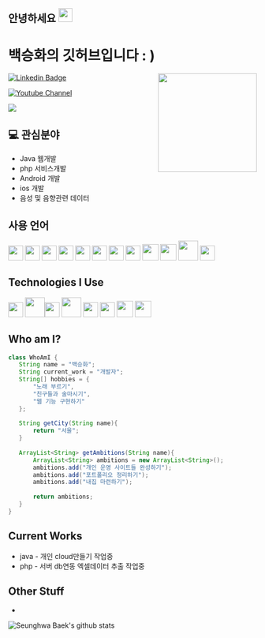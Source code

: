 ## 안녕하세요 <img src="https://media.giphy.com/media/hvRJCLFzcasrR4ia7z/giphy.gif" width="28px" height="28px">


<h1> 백승화의 깃허브입니다 : ) </h1> 

<img src = 'https://user-images.githubusercontent.com/98816249/207913378-f2c00d0e-9b59-4461-9ec8-26b3a13f4f37.gif' align='right' width='200'/>

[![Linkedin Badge](https://img.shields.io/badge/-maga32%40naver.com-grey?style=for-the-badge&logo=Naver)](mailto:maga32@naver.com)

[![Youtube Channel](https://img.shields.io/badge/-Home%20Page-grey?style=for-the-badge&logo=HomeAdvisor)](https://sung-a.duckdns.org)
<p align="left"> <img src="https://komarev.com/ghpvc/?username=maga32&style=for-the-badge&color=orange" ></p>

## :computer: 관심분야
* Java 웹개발
* php 서비스개발
* Android 개발
* ios 개발
* 음성 및 음향관련 데이터


## 사용 언어
<img src = 'https://github.com/MarikIshtar007/MarikIshtar007/blob/master/images/c-original.svg' width='30'/> <img src = 'https://github.com/MarikIshtar007/MarikIshtar007/blob/master/images/cpp.svg' width='30'/> <img src = 'https://github.com/MarikIshtar007/MarikIshtar007/blob/master/images/python2.png' height='30'/>  <img src = 'https://github.com/MarikIshtar007/MarikIshtar007/blob/master/images/html.svg' width='30'/> <img src='https://github.com/MarikIshtar007/MarikIshtar007/blob/master/images/java.svg' width='30'/> <img src = 'https://github.com/MarikIshtar007/MarikIshtar007/blob/master/images/kotlin.svg' width='30'/> <img src = 'https://github.com/MarikIshtar007/MarikIshtar007/blob/master/images/css.svg' width='30'/> <img src = 'https://github.com/MarikIshtar007/MarikIshtar007/blob/master/images/js.svg' width='30'/> <img src = 'https://github.com/MarikIshtar007/MarikIshtar007/blob/master/images/bootstrap.svg' width='33'/> <img src = 'https://github.com/MarikIshtar007/MarikIshtar007/blob/master/images/dart.svg' width='33'/> <img src = 'https://github.com/MarikIshtar007/MarikIshtar007/blob/master/images/php.svg' width='40'/>
 <img src = 'https://github.com/MarikIshtar007/MarikIshtar007/blob/master/images/sql.svg' width='30'/> 
 
 ## Technologies I Use
 <img src = 'https://github.com/MarikIshtar007/MarikIshtar007/blob/master/images/pycharm.svg' width='30'/>  <img src = 'https://github.com/MarikIshtar007/MarikIshtar007/blob/master/images/android.svg' height='40'/><img src = 'https://github.com/MarikIshtar007/MarikIshtar007/blob/master/images/flutter-logo.svg' width='30'/> <img src = 'https://github.com/MarikIshtar007/MarikIshtar007/blob/master/images/django.svg' height='40'/> <img src = 'https://github.com/MarikIshtar007/MarikIshtar007/blob/master/images/flask.png' width='30'/> <img src = 'https://github.com/MarikIshtar007/MarikIshtar007/blob/master/images/git.svg' width='30'/> <img src = 'https://github.com/MarikIshtar007/MarikIshtar007/blob/master/images/nodejs.svg' width='33'/> <img src = 'https://github.com/MarikIshtar007/MarikIshtar007/blob/master/images/react.svg' width='33'/>
 
 ## Who am I?
 ```java
 class WhoAmI {
	String name = "백승화";
	String current_work = "개발자";
	String[] hobbies = {
		"노래 부르기",
		"친구들과 술마시기",
		"웹 기능 구현하기"
	};
	
	String getCity(String name){
		return "서울";
	}
	
	ArrayList<String> getAmbitions(String name){
		ArrayList<String> ambitions = new ArrayList<String>();
		ambitions.add("개인 운영 사이트들 완성하기");
		ambitions.add("포트폴리오 정리하기");
		ambitions.add("내집 마련하기");
		
		return ambitions;
	}
}
 ```
 
## Current Works
 * java - 개인 cloud만들기 작업중
 * php - 서버 db연동 엑셀데이터 추출 작업중


## Other Stuff
  - 

![Seunghwa Baek's github stats](https://github-readme-stats.vercel.app/api?username=maga32&show_icons=true&hide=[%22issues%22])
